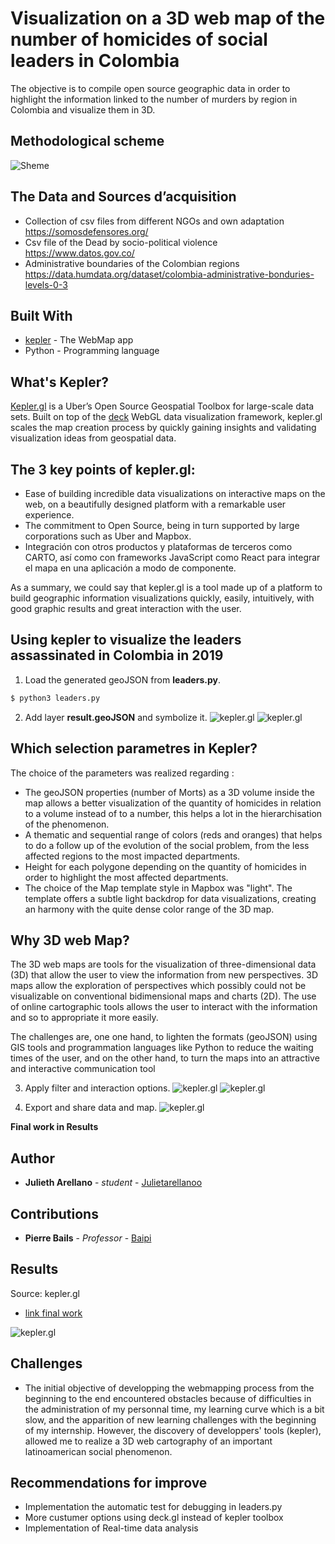 # Visualization on a 3D web map of the number of homicides of social leaders in Colombia

The objective is to compile open source geographic data in order to highlight the information linked to the number of murders by region in Colombia and visualize them in 3D.

## Methodological scheme

![Sheme](https://github.com/Julietarellanoo/colombian_leaders_murders/blob/master/images/meto_final.PNG)

## The Data and Sources d’acquisition

* Collection of csv files from different NGOs and own adaptation  https://somosdefensores.org/
* Csv file of the Dead by socio-political violence                https://www.datos.gov.co/
* Administrative boundaries of the Colombian regions              https://data.humdata.org/dataset/colombia-administrative-bonduries-levels-0-3          

## Built With

* [kepler](https://kepler.gl/#/) - The WebMap app
* Python - Programming language

## What's Kepler?
[Kepler.gl](https://kepler.gl/#/) is a Uber’s Open Source Geospatial Toolbox for large-scale data sets. Built on top of the [deck](https://deck.gl/#/) WebGL data visualization framework, kepler.gl scales the map creation process by quickly gaining insights and validating visualization ideas from geospatial data.

## The 3 key points of kepler.gl:
* Ease of building incredible data visualizations on interactive maps on the web, on a beautifully designed platform with a remarkable user experience.
*  The commitment to Open Source, being in turn supported by large corporations such as Uber and Mapbox.
*  Integración con otros productos y plataformas de terceros como  CARTO, así como con frameworks JavaScript como React para integrar el mapa en una aplicación a modo de componente.

As a summary, we could say that kepler.gl is a tool made up of a platform to build geographic information visualizations quickly, easily, intuitively, with good graphic results and great interaction with the user.

## Using kepler to visualize the leaders assassinated in Colombia in 2019
1. Load the generated geoJSON from **leaders.py**.
```sh
$ python3 leaders.py
```
2.   Add layer **result.geoJSON** and symbolize it.
![kepler.gl](https://github.com/Julietarellanoo/colombian_leaders_murders/blob/master/images/tableau.png)
![kepler.gl](https://github.com/Julietarellanoo/colombian_leaders_murders/blob/master/images/parametres2.png)

## Which selection parametres in Kepler?
The choice of the parameters was realized regarding :
* The geoJSON properties (number of Morts) as a 3D volume inside the map allows a better visualization of the quantity of homicides in relation to a volume instead of to a number, this helps a lot in the hierarchisation of the phenomenon.
* A thematic and sequential range of colors (reds and oranges) that helps to do a follow up of the evolution of the social problem, from the less affected regions to the most impacted departments.
* Height for each polygone depending on the quantity of homicides in order to highlight the most affected departments. 
* The choice of the Map template style in Mapbox was "light". The template offers a subtle light backdrop for data visualizations, creating an harmony with the quite dense color range of the 3D map. 

## Why 3D web Map?

The 3D web maps are tools for the visualization of three-dimensional data (3D) that allow the user to view the information from new perspectives. 3D maps allow the exploration of perspectives which possibly could not be visualizable on conventional bidimensional maps and charts (2D). The use of online cartographic tools allows the user to interact with the information and so to appropriate it more easily.   

The challenges are, one one hand, to lighten the formats (geoJSON) using GIS tools and programmation languages like Python to reduce the waiting times of the user, and on the other hand, to turn the maps into an attractive and interactive communication tool 

3. Apply filter and interaction options.
![kepler.gl](https://github.com/Julietarellanoo/colombian_leaders_murders/blob/master/images/filter.png)
![kepler.gl](https://github.com/Julietarellanoo/colombian_leaders_murders/blob/master/images/interactions.png)

4. Export and share data and map.
![kepler.gl](https://github.com/Julietarellanoo/colombian_leaders_murders/blob/master/images/share.png)

**Final work in Results**
## Author

* **Julieth Arellano** - *student* - [Julietarellanoo](https://github.com/Julietarellanoo)

## Contributions

* **Pierre Bails** - *Professor* - [Baipi](https://github.com/baipi)

## Results

Source: kepler.gl 
* [link final work](https://kepler.gl/demo/map?mapUrl=https://dl.dropboxusercontent.com/s/fnris2rqj4glub6/keplergl_bojdsai.json)

![kepler.gl](https://github.com/Julietarellanoo/colombian_leaders_murders/blob/master/images/webcarte.png)


## Challenges
* The initial objective of developping the webmapping process from the beginning to the end encountered obstacles because of difficulties in the administration of my personnal time, my learning curve which is a bit slow, and the apparition of new learning challenges with the beginning of my internship. However, the discovery of developpers' tools (kepler), allowed me to realize a 3D web cartography of an important latinoamerican social phenomenon.


## Recommendations for improve
* Implementation the automatic test for debugging in leaders.py
* More custumer options using deck.gl instead of kepler toolbox
* Implementation of Real-time data analysis
